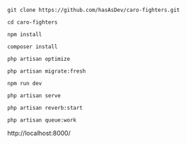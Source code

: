 ```
git clone https://github.com/hasAsDev/caro-fighters.git
```

```
cd caro-fighters
```

```
npm install
```

```
composer install
```

```
php artisan optimize
```

```
php artisan migrate:fresh
```

```
npm run dev
```

```
php artisan serve
```

```
php artisan reverb:start
```

```
php artisan queue:work
```

http://localhost:8000/
